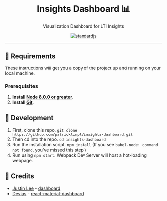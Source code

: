 <h1 align="center">Insights Dashboard 📊</h1>
<p align="center">
  Visualization Dashboard for LTI Insights
</p>
<p align="center">
  <a href="https://standardjs.com">
    <img src="https://img.shields.io/badge/code_style-standard-brightgreen.svg"
      alt="standardjs" />
  </a>
</p>

---

## 🚩 Requirements

These instructions will get you a copy of the project up and running on your local machine.

### Prerequisites

1. **Install [Node 8.0.0 or greater](https://nodejs.org)**.
2. **Install [Git](https://git-scm.com/downloads)**.

## 🚧 Development

1. First, clone this repo. `git clone https://github.com/patricklinpl/insights-dashboard.git`
2. Then cd into the repo. `cd insights-dashboard`
3. Run the installation script. `npm install` (If you see `babel-node: command not found`, you've missed this step.)
4. Run using `npm start`. Webpack Dev Server will host a hot-loading webpage.

## 👏 Credits 
- [Justin Lee](https://github.com/justin0022) - [dashboard](https://github.com/justin0022/dashboard)
- [Devias](https://github.com/devias-io) - [react-material-dashboard](https://github.com/devias-io/react-material-dashboard)